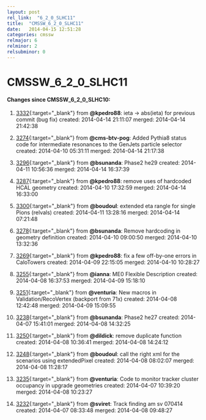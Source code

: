 ```yaml
---
layout: post
rel_link:  "6_2_0_SLHC11"
title:  "CMSSW_6_2_0_SLHC11"
date:   2014-04-15 12:51:28
categories: cmssw
relmajor: 6
relminor: 2
relsubminor: 0
---
```


# CMSSW_6_2_0_SLHC11
#### Changes since CMSSW_6_2_0_SLHC10:

1. [3332](http://github.com/cms-sw/cmssw/pull/3332){:target="_blank"}  from **@kpedro88**: ieta -> abs(ieta) for previous commit (bug fix) created: 2014-04-14 21:11:07 merged: 2014-04-14 21:42:38

2. [3274](http://github.com/cms-sw/cmssw/pull/3274){:target="_blank"}  from **@cms-btv-pog**: Added Pythia8 status code for intermediate resonances to the GenJets particle selector created: 2014-04-10 05:31:11 merged: 2014-04-14 21:17:38

3. [3296](http://github.com/cms-sw/cmssw/pull/3296){:target="_blank"}  from **@bsunanda**: Phase2 he29 created: 2014-04-11 10:56:36 merged: 2014-04-14 16:37:39

4. [3287](http://github.com/cms-sw/cmssw/pull/3287){:target="_blank"}  from **@kpedro88**: remove uses of hardcoded HCAL geometry created: 2014-04-10 17:32:59 merged: 2014-04-14 16:33:00

5. [3300](http://github.com/cms-sw/cmssw/pull/3300){:target="_blank"}  from **@boudoul**:  extended eta rangle for single Pions (relvals) created: 2014-04-11 13:28:16 merged: 2014-04-14 07:21:48

6. [3278](http://github.com/cms-sw/cmssw/pull/3278){:target="_blank"}  from **@bsunanda**: Remove hardcoding in geometry definition created: 2014-04-10 09:00:50 merged: 2014-04-10 13:32:36

7. [3269](http://github.com/cms-sw/cmssw/pull/3269){:target="_blank"}  from **@kpedro88**: fix a few off-by-one errors in CaloTowers  created: 2014-04-09 22:15:05 merged: 2014-04-10 10:28:27

8. [3255](http://github.com/cms-sw/cmssw/pull/3255){:target="_blank"}  from **@ianna**: ME0 Flexible Description created: 2014-04-08 16:37:53 merged: 2014-04-09 15:18:10

9. [3251](http://github.com/cms-sw/cmssw/pull/3251){:target="_blank"}  from **@venturia**: New macros in Validation/RecoVertex (backport from 71x) created: 2014-04-08 12:42:48 merged: 2014-04-09 15:09:55

10. [3238](http://github.com/cms-sw/cmssw/pull/3238){:target="_blank"}  from **@bsunanda**: Phase2 he27 created: 2014-04-07 15:41:01 merged: 2014-04-08 14:32:25

11. [3250](http://github.com/cms-sw/cmssw/pull/3250){:target="_blank"}  from **@dildick**: remove duplicate function created: 2014-04-08 10:36:41 merged: 2014-04-08 14:24:12

12. [3248](http://github.com/cms-sw/cmssw/pull/3248){:target="_blank"}  from **@boudoul**: call the right xml for the scenarios using extendedPixel created: 2014-04-08 08:02:07 merged: 2014-04-08 11:28:17

13. [3235](http://github.com/cms-sw/cmssw/pull/3235){:target="_blank"}  from **@venturia**: Code to monitor tracker cluster occupancy in upgrade geometries created: 2014-04-07 10:39:20 merged: 2014-04-08 10:23:27

14. [3232](http://github.com/cms-sw/cmssw/pull/3232){:target="_blank"}  from **@sviret**: Track finding am sv 070414 created: 2014-04-07 08:33:48 merged: 2014-04-08 09:48:27
